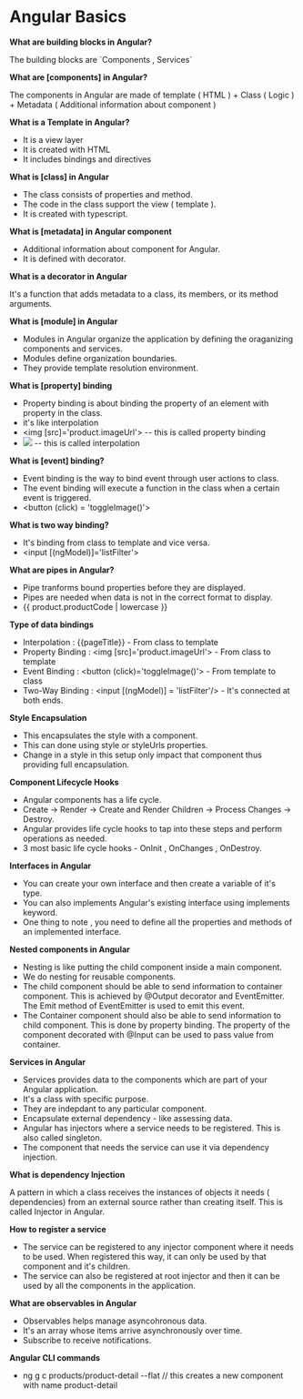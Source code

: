 # Angular Basics

<b>What are building blocks in Angular?</b>
<p>The building blocks are `Components , Services`</p>

<b>What are [components] in Angular?</b>
<p>The components in Angular are made of template ( HTML ) + Class ( Logic ) + Metadata ( Additional information about component )

<b>What is a Template in Angular?</b>
- It is a view layer
- It is created with HTML
- It includes bindings and directives

<b>What is [class] in Angular</b>
- The class consists of properties and method.
- The code in the class support the view ( template ).
- It is created with typescript.

<b>What is [metadata] in Angular component</b>
- Additional information about component for Angular.
- It is defined with decorator.

<b>What is a decorator in Angular</b>
<p>It's a function that adds metadata to a class, its members, or its method arguments.</p>

<b>What is [module] in Angular</b>
- Modules in Angular organize the application by defining the oraganizing components and services.
- Modules define organization boundaries.
- They provide template resolution environment.

<b>What is [property] binding</b>
- Property binding is about binding the property of an element with property in the class.
- it's like interpolation 
- <img [src]='product.imageUrl'> -- this is called property binding
- <img src={{product.imageUrl}}> -- this is called interpolation

<b>What is [event] binding?</b>
- Event binding is the way to bind event through user actions to class.
- The event binding will execute a function in the class when a certain event is triggered.
- <button (click) = 'toggleImage()'>

<b>What is two way binding?</b>
- It's binding from class to template and vice versa.
- <input [(ngModel)]='listFilter'>

<b> What are pipes in Angular? </b>
- Pipe tranforms bound properties before they are displayed.
- Pipes are needed when data is not in the correct format to display.
- {{ product.productCode | lowercase }}

<b> Type of data bindings </b>
- Interpolation : {{pageTitle}} - From class to template
- Property Binding : <img [src]='product.imageUrl'>  - From class to template
- Event Binding : <button (click)='toggleImage()'> - From template to class
- Two-Way Binding : <input [(ngModel)] = 'listFilter'/> - It's connected at both ends.

<b> Style Encapsulation </b>
- This encapsulates the style with a component.
- This can done using style or styleUrls properties.
- Change in a style in this setup only impact that component thus providing full encapsulation.

<b> Component Lifecycle Hooks </b>
- Angular components has a life cycle.
- Create -> Render -> Create and Render Children -> Process Changes -> Destroy.
- Angular provides life cycle hooks to tap into these steps and perform operations as needed.
- 3 most basic life cycle hooks - OnInit , OnChanges , OnDestroy.

<b> Interfaces in Angular </b>
- You can create your own interface and then create a variable of it's type.
- You can also implements Angular's existing interface using implements keyword.
- One thing to note , you need to define all the properties and methods of an implemented interface.

<b> Nested components in Angular </b>
- Nesting is like putting the child component inside a main component.
- We do nesting for reusable components.
- The child component should be able to send information to container component. This is achieved by @Output decorator and EventEmitter. The Emit method of EventEmitter is used to emit this event.
- The Container component should also be able to send information to child component. This is done by property binding. The property of the component decorated with @Input can be used to pass value from container.

<b> Services in Angular </b>
- Services provides data to the components which are part of your Angular application.
- It's a class with specific purpose.
- They are indepdant to any particular component.
- Encapsulate external dependency - like assessing data.
- Angular has injectors where a service needs to be registered. This is also called singleton.
- The component that needs the service can use it via dependency injection.

<b> What is dependency Injection </b>
<p>A pattern in which a class receives the instances of objects it needs ( dependencies) from an external source rather than creating itself. This is called Injector in Angular.</p>

<b> How to register a service </b>
- The service can be registered to any injector component where it needs to be used. When registered this way, it can only be used by that component and it's children.
- The service can also be registered at root injector and then it can be used by all the components in the application.

<b> What are observables in Angular </b>
- Observables helps manage asyncohronous data.
- It's an array whose items arrive asynchronously over time.
- Subscribe to receive notifications.

<b> Angular CLI commands </b>
- ng g c products/product-detail --flat  // this creates a new component with name product-detail